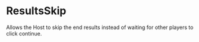 # ResultsSkip

Allows the Host to skip the end results instead of waiting for other players to click continue.